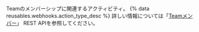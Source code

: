 Teamのメンバーシップに関連するアクティビティ。 {% data reusables.webhooks.action_type_desc %} 詳しい情報については「[Teamメンバー](/rest/reference/teams#members)」 REST APIを参照してください。

